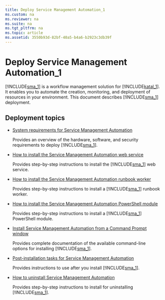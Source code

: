 ```yaml
---
title: Deploy Service Management Automation_1
ms.custom: na
ms.reviewer: na
ms.suite: na
ms.tgt_pltfrm: na
ms.topic: article
ms.assetid: 3550b93d-82bf-40a5-b4a6-b2923c3db39f
---
```

# Deploy Service Management Automation_1
[!INCLUDE[sma_1](Token/sma_1_md.md)] is a workflow management solution for [!INCLUDE[katal_1](Token/katal_1_md.md)]. It enables you to automate the creation, monitoring, and deployment of resources in your environment. This document describes [!INCLUDE[sma_1](Token/sma_1_md.md)] deployment.

## Deployment topics

-   [System requirements for Service Management Automation](System-requirements-for-Service-Management-Automation.md)

    Provides an overview of the hardware, software, and security requirements to deploy [!INCLUDE[sma_1](Token/sma_1_md.md)].

-   [How to install the Service Management Automation web service](How-to-install-the-Service-Management-Automation-web-service.md)

    Provides step\-by\-step instructions to install the [!INCLUDE[sma_1](Token/sma_1_md.md)] web service.

-   [How to install the Service Management Automation runbook worker](How-to-install-the-Service-Management-Automation-runbook-worker.md)

    Provides step\-by\-step instructions to install a [!INCLUDE[sma_1](Token/sma_1_md.md)] runbook worker.

-   [How to install the Service Management Automation PowerShell module](How-to-install-the-Service-Management-Automation-PowerShell-module.md)

    Provides step\-by\-step instructions to install a [!INCLUDE[sma_1](Token/sma_1_md.md)] PowerShell module.

-   [Install Service Management Automation from a Command Prompt window](Install-Service-Management-Automation-from-a-Command-Prompt-window.md)

    Provides complete documentation of the available command\-line options for installing [!INCLUDE[sma_1](Token/sma_1_md.md)].

-   [Post-installation tasks for Service Management Automation](Post-installation-tasks-for-Service-Management-Automation.md)

    Provides instructions to use after you install [!INCLUDE[sma_1](Token/sma_1_md.md)].

-   [How to uninstall Service Management Automation](How-to-uninstall-Service-Management-Automation.md)

    Provides step\-by\-step instructions to install for uninstalling [!INCLUDE[sma_1](Token/sma_1_md.md)].


